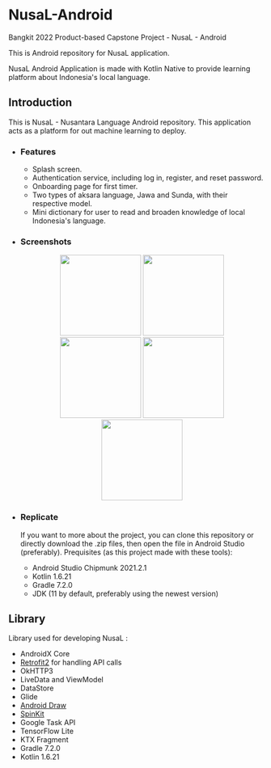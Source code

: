 # NusaL-Android
Bangkit 2022 Product-based Capstone Project - NusaL - Android

This is Android repository for NusaL application.

NusaL Android Application is made with Kotlin Native to provide learning platform about Indonesia's local language.

## Introduction

This is NusaL - Nusantara Language Android repository. This application acts as a platform for out machine learning to deploy. 

- ### Features
   * Splash screen.
   * Authentication service, including log in, register, and reset password.
   * Onboarding page for first timer.
   * Two types of aksara language, Jawa and Sunda, with their respective model.
   * Mini dictionary for user to read and broaden knowledge of local Indonesia's language.

- ### Screenshots
   <p align="middle">
      <img src="https://storage.googleapis.com/nusal_resource/readme_android/login_page.png" width="160" />
      <img src="https://storage.googleapis.com/nusal_resource/readme_android/register_page.png" width="160" /> 
      <img src="https://storage.googleapis.com/nusal_resource/readme_android/main_page.png" width="160" />
      <img src="https://storage.googleapis.com/nusal_resource/readme_android/cek_aksara.png" width="160" />
      <img src="https://storage.googleapis.com/nusal_resource/readme_android/kamus_kecil.png" width="160" />
   </p>
   
- ### Replicate
  If you want to more about the project, you can clone this repository or directly download the .zip files, then open the file in Android Studio (preferably). 
  Prequisites (as this project made with these tools):
  - Android Studio Chipmunk 2021.2.1
  - Kotlin 1.6.21
  - Gradle 7.2.0
  - JDK (11 by default, preferably using the newest version)

## Library
Library used for developing NusaL :
 - AndroidX Core
 - [Retrofit2](https://square.github.io/retrofit/) for handling API calls
 - OkHTTP3
 - LiveData and ViewModel
 - DataStore
 - Glide
 - [Android Draw](https://github.com/divyanshub024/AndroidDraw)
 - [SpinKit](https://github.com/ybq/Android-SpinKit)
 - Google Task API
 - TensorFlow Lite
 - KTX Fragment
 - Gradle 7.2.0
 - Kotlin 1.6.21

